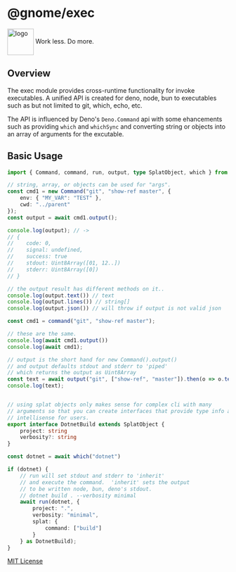 # @gnome/exec

<div height=30" vertical-align="top">
<image src="https://raw.githubusercontent.com/gnomejs/gnomejs/main/assets/icon.png"
    alt="logo" width="60" valign="middle" />
<span>Work less. Do more. </span>
</div>

## Overview

The exec module provides cross-runtime functionality for invoke
executables.  A unified API is created for deno, node, bun
to executables such as but not limited to git, which, echo, etc.

The API is influenced by Deno's `Deno.Command` api with some ehancements
such as providing `which` and `whichSync` and converting string or objects
into an array of arguments for the excutable.

## Basic Usage

```typescript
import { Command, command, run, output, type SplatObject, which } from "@gnome/exec";

// string, array, or objects can be used for "args".
const cmd1 = new Command("git", "show-ref master", {
    env: { "MY_VAR": "TEST" },
    cwd: "../parent"
});
const output = await cmd1.output();

console.log(output); // ->
// {
//    code: 0,
//    signal: undefined,
//    success: true
//    stdout: Uint8Array([01, 12..])
//    stderr: Uint8Array([0])
// }

// the output result has different methods on it..
console.log(output.text()) // text
console.log(output.lines()) // string[]
console.log(output.json()) // will throw if output is not valid json

const cmd1 = command("git", "show-ref master");

// these are the same.
console.log(await cmd1.output()) 
console.log(await cmd1); 

// output is the short hand for new Command().output()
// and output defaults stdout and stderr to 'piped'
// which returns the output as Uint8Array
const text = await output("git", ["show-ref", "master"]).then(o => o.text())
console.log(text);


// using splat objects only makes sense for complex cli with many
// arguments so that you can create interfaces that provide type info and
// intellisense for users. 
export interface DotnetBuild extends SplatObject {
    project: string
    verbosity?: string
}

const dotnet = await which("dotnet")

if (dotnet) {
    // run will set stdout and stderr to 'inherit' 
    // and execute the command.  'inherit' sets the output 
    // to be written node, bun, deno's stdout.
    // dotnet build . --verbosity minimal
    await run(dotnet, { 
        project: ".",
        verbosity: "minimal",
        splat: {
            command: ["build"]
        }
    } as DotnetBuild);
}
```

[MIT License](./LICENSE.md)
